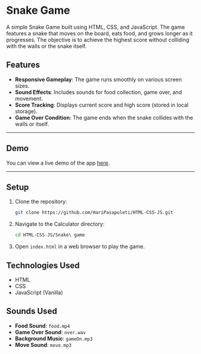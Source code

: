 # Snake Game

A simple Snake Game built using HTML, CSS, and JavaScript. The game features a snake that moves on the board, eats food, and grows longer as it progresses. The objective is to achieve the highest score without colliding with the walls or the snake itself.

## Features

- **Responsive Gameplay**: The game runs smoothly on various screen sizes.
- **Sound Effects**: Includes sounds for food collection, game over, and movement.
- **Score Tracking**: Displays current score and high score (stored in local storage).
- **Game Over Condition**: The game ends when the snake collides with the walls or itself.

---
## Demo
You can view a live demo of the app [here](https://snake-game-5.netlify.app/).

---
## Setup

1. Clone the repository:
   ```bash
   git clone https://github.com/HariPasapuleti/HTML-CSS-JS.git
   ```
2. Navigate to the Calculator directory:
   ```bash
   cd HTML-CSS-JS/Snake\ game
   ```
2. Open `index.html` in a web browser to play the game.

## Technologies Used
- HTML
- CSS
- JavaScript (Vanilla)

## Sounds Used
- **Food Sound**: `food.mp4`
- **Game Over Sound**: `over.wav`
- **Background Music**: `gameOn.mp3`
- **Move Sound**: `move.mp3`
